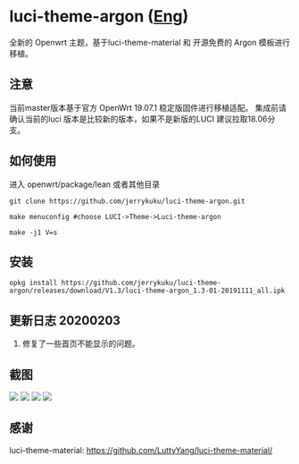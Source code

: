 # luci-theme-argon ([Eng](/README.md))
全新的 Openwrt 主题，基于luci-theme-material 和 开源免费的 Argon 模板进行移植。 

## 注意
当前master版本基于官方 OpenWrt 19.07.1 稳定版固件进行移植适配。
集成前请确认当前的luci 版本是比较新的版本，如果不是新版的LUCI 建议拉取18.06分支。


## 如何使用
进入 openwrt/package/lean  或者其他目录

```
git clone https://github.com/jerrykuku/luci-theme-argon.git

make menuconfig #choose LUCI->Theme->Luci-theme-argon

make -j1 V=s
```
## 安装
```
opkg install https://github.com/jerrykuku/luci-theme-argon/releases/download/V1.3/luci-theme-argon_1.3-01-20191111_all.ipk
```

## 更新日志 20200203
1. 修复了一些首页不能显示的问题。


## 截图
![](/Screenshots/pc1.jpg)
![](/Screenshots/pc2.jpg)
![](/Screenshots/pc3.jpg)
![](/Screenshots/phone.jpg)

## 感谢
luci-theme-material: https://github.com/LuttyYang/luci-theme-material/
